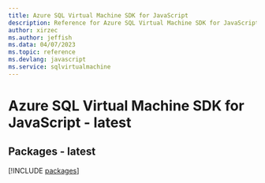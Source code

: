 ```yaml
---
title: Azure SQL Virtual Machine SDK for JavaScript
description: Reference for Azure SQL Virtual Machine SDK for JavaScript
author: xirzec
ms.author: jeffish
ms.data: 04/07/2023
ms.topic: reference
ms.devlang: javascript
ms.service: sqlvirtualmachine
---
```

# Azure SQL Virtual Machine SDK for JavaScript - latest
## Packages - latest
[!INCLUDE [packages](sql-virtual-machine-index.md)]
